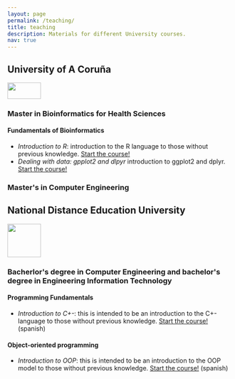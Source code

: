 ```yaml
---
layout: page
permalink: /teaching/
title: teaching
description: Materials for different University courses.
nav: true
---
```


## University of A Coruña

<p><img src="{{ site.baseurl }}/assets/img/udc.png" width="75px" height="37px"></p>

### Master in Bioinformatics for Health Sciences

#### Fundamentals of Bioinformatics

* _Introduction to R_: introduction to the R language to those without previous knowledge. [Start the course!](https://cafernandezlo.github.io/es_fic_mubics_intro_r/)
* _Dealing with data: gpplot2 and dlpyr_ introduction to ggplot2 and dplyr. [Start the course!](https://cafernandezlo.github.io/es_fic_mubics_ggplot_dplyr/)

### Master's in Computer Engineering


## National Distance Education University

<p><img src="{{ site.baseurl }}/assets/img/uned.jpg" width="75px" height="75px"></p>


### Bacherlor's degree in Computer Engineering and bachelor's degree in Engineering Information Technology

#### Programming Fundamentals

* _Introduction to C+-_: this is intended to be an introduction to the C+- language to those without previous knowledge. [Start the course!](https://github.com/cafernandezlo/es_uned_fp) (spanish)

#### Object-oriented programming

* _Introduction to OOP_: this is intended to be an introduction to the OOP model to those without previous knowledge. [Start the course!](https://github.com/cafernandezlo/es_uned_poo) (spanish)
